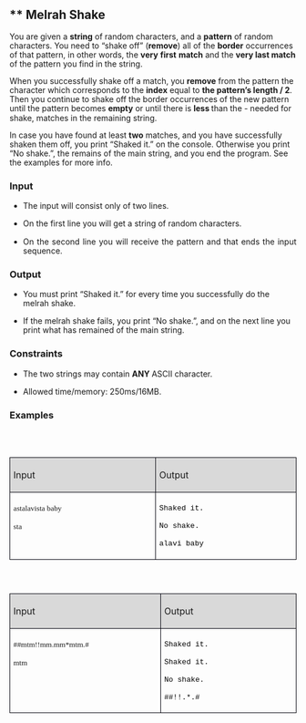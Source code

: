 <H2 CLASS="western">** Melrah Shake</H2>

<P STYLE="margin-bottom: 0.14in; line-height: 115%">You are given a
<B>string</B> of random characters, and a <B>pattern</B> of random
characters. You need to “shake off” (<B>remove</B>) all of the
<B>border</B> occurrences of that pattern, in other words, the <B>very</B>
<B>first</B> <B>match</B> and the <B>very last match </B>of the
pattern you find in the string.</P>
<P STYLE="margin-bottom: 0.14in; line-height: 115%">When you
successfully shake off a match, you <B>remove</B> from the pattern
the character which corresponds to the <B>index</B> equal to <B>the
pattern’s length / 2</B>. Then you continue to shake off the border
occurrences of the new pattern until the pattern becomes <B>empty</B>
or until there is <B>less </B>than the - needed for shake, matches in
the remaining string.</P>
<P STYLE="margin-bottom: 0.14in; line-height: 115%">In case you have
found at least <B>two</B> matches, and you have successfully shaken
them off, you print “Shaked it.” on the console. Otherwise you
print “No shake.”, the remains of the main string, and you end
the program. See the examples for more info.</P>
<H3 CLASS="western">Input</H3>
<UL>
	<LI><P ALIGN=JUSTIFY STYLE="margin-bottom: 0.14in; line-height: 115%">
	The input will consist only of two lines.</P>
	<LI><P ALIGN=JUSTIFY STYLE="margin-bottom: 0.14in; line-height: 115%">
	On the first line you will get a string of random characters.</P>
	<LI><P ALIGN=JUSTIFY STYLE="margin-bottom: 0.14in; line-height: 115%">
	On the second line you will receive the pattern and that ends the
	input sequence.</P>
</UL>
<H3 CLASS="western">Output</H3>
<UL>
	<LI><P STYLE="margin-bottom: 0.14in; line-height: 115%">You must
	print “Shaked it.” for every time you successfully do the melrah
	shake.</P>
	<LI><P STYLE="margin-bottom: 0.14in; line-height: 115%">If the
	melrah shake fails, you print “No shake.”, and on the next line
	you print what has remained of the main string.</P>
</UL>
<H3 CLASS="western">Constraints</H3>
<UL>
	<LI><P STYLE="margin-bottom: 0.14in; line-height: 115%">The two
	strings may contain <B>ANY </B>ASCII character.</P>
	<LI><P STYLE="margin-bottom: 0.14in; line-height: 115%">Allowed
	time/memory: 250ms/16MB.</P>
</UL>
<H3 CLASS="western">Examples</H3>
<P STYLE="margin-bottom: 0.14in; line-height: 115%"><BR><BR>
</P>
<TABLE WIDTH=599 CELLPADDING=4 CELLSPACING=0>
	<COL WIDTH=296>
	<COL WIDTH=285>
	<TR VALIGN=TOP>
		<TD WIDTH=296 BGCOLOR="#d9d9d9" STYLE="border: 1px solid #00000a; padding-top: 0.04in; padding-bottom: 0.04in; padding-left: 0.06in; padding-right: 0.06in">
			<P ALIGN=JUSTIFY><FONT SIZE=3>Input</FONT></P>
		</TD>
		<TD WIDTH=285 BGCOLOR="#d9d9d9" STYLE="border: 1px solid #00000a; padding-top: 0.04in; padding-bottom: 0.04in; padding-left: 0.06in; padding-right: 0.06in">
			<P ALIGN=JUSTIFY><FONT SIZE=3>Output</FONT></P>
		</TD>
	</TR>
	<TR VALIGN=TOP>
		<TD WIDTH=296 HEIGHT=33 STYLE="border: 1px solid #00000a; padding-top: 0.04in; padding-bottom: 0.04in; padding-left: 0.06in; padding-right: 0.06in">
			<P STYLE="margin-bottom: 0in"><FONT FACE="Consolas, serif"><FONT SIZE=2 STYLE="font-size: 10pt">astalavista
			baby</FONT></FONT></P>
			<P><FONT FACE="Consolas, serif"><FONT SIZE=2 STYLE="font-size: 10pt">sta</FONT></FONT></P>
		</TD>
		<TD WIDTH=285 STYLE="border: 1px solid #00000a; padding-top: 0.04in; padding-bottom: 0.04in; padding-left: 0.06in; padding-right: 0.06in">
			<P STYLE="margin-bottom: 0in"><FONT COLOR="#000000"><FONT FACE="Courier New, serif"><FONT SIZE=2>Shaked
			it.</FONT></FONT></FONT></P>
			<P STYLE="margin-bottom: 0in"><FONT COLOR="#000000"><FONT FACE="Courier New, serif"><FONT SIZE=2>No
			shake.</FONT></FONT></FONT></P>
			<P ALIGN=JUSTIFY><FONT COLOR="#000000"><FONT FACE="Courier New, serif"><FONT SIZE=2>alavi
			baby</FONT></FONT></FONT><FONT FACE="Consolas, serif"><FONT SIZE=2 STYLE="font-size: 10pt">
			</FONT></FONT>
			</P>
		</TD>
	</TR>
</TABLE>
<P ALIGN=JUSTIFY STYLE="margin-bottom: 0in; line-height: 0.07in"><BR>
</P>
<P ALIGN=JUSTIFY STYLE="margin-bottom: 0in; line-height: 0.07in"><BR>
</P>
<TABLE WIDTH=599 CELLPADDING=4 CELLSPACING=0>
	<COL WIDTH=296>
	<COL WIDTH=285>
	<TR VALIGN=TOP>
		<TD WIDTH=296 BGCOLOR="#d9d9d9" STYLE="border: 1px solid #00000a; padding-top: 0.04in; padding-bottom: 0.04in; padding-left: 0.06in; padding-right: 0.06in">
			<P ALIGN=JUSTIFY><FONT SIZE=3>Input</FONT></P>
		</TD>
		<TD WIDTH=285 BGCOLOR="#d9d9d9" STYLE="border: 1px solid #00000a; padding-top: 0.04in; padding-bottom: 0.04in; padding-left: 0.06in; padding-right: 0.06in">
			<P ALIGN=JUSTIFY><FONT SIZE=3>Output</FONT></P>
		</TD>
	</TR>
	<TR VALIGN=TOP>
		<TD WIDTH=296 HEIGHT=33 STYLE="border: 1px solid #00000a; padding-top: 0.04in; padding-bottom: 0.04in; padding-left: 0.06in; padding-right: 0.06in">
			<P STYLE="margin-bottom: 0in"><FONT FACE="Consolas, serif"><FONT SIZE=2 STYLE="font-size: 10pt">##mtm!!mm.mm*mtm.#</FONT></FONT></P>
			<P><FONT FACE="Consolas, serif"><FONT SIZE=2 STYLE="font-size: 10pt">mtm</FONT></FONT></P>
		</TD>
		<TD WIDTH=285 STYLE="border: 1px solid #00000a; padding-top: 0.04in; padding-bottom: 0.04in; padding-left: 0.06in; padding-right: 0.06in">
			<P STYLE="margin-bottom: 0in"><FONT COLOR="#000000"><FONT FACE="Courier New, serif"><FONT SIZE=2>Shaked
			it.</FONT></FONT></FONT></P>
			<P STYLE="margin-bottom: 0in"><FONT COLOR="#000000"><FONT FACE="Courier New, serif"><FONT SIZE=2>Shaked
			it.</FONT></FONT></FONT></P>
			<P STYLE="margin-bottom: 0in"><FONT COLOR="#000000"><FONT FACE="Courier New, serif"><FONT SIZE=2>No
			shake.</FONT></FONT></FONT></P>
			<P ALIGN=JUSTIFY><FONT COLOR="#000000"><FONT FACE="Courier New, serif"><FONT SIZE=2>##!!.*.#</FONT></FONT></FONT></P>
		</TD>
	</TR>
</TABLE>